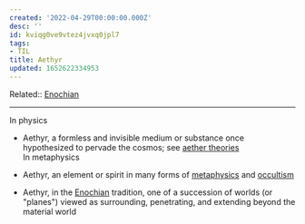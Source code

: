 ```yaml
---
created: '2022-04-29T00:00:00.000Z'
desc: ''
id: kviqg0ve9vtez4jvxq0jpl7
tags:
- TIL
title: Aethyr
updated: 1652622334953
---
```

   
Related::  [Enochian](../archive/enochian.md)   
   
   
---   
   
In physics   
   
   
- Aethyr, a formless and invisible medium or substance once hypothesized to pervade the cosmos; see [aether theories](https://en.wikipedia.org/wiki/Aether_theories "Aether theories")   
  In metaphysics   
   
   
- Aethyr, an element or spirit in many forms of [metaphysics](https://en.wikipedia.org/wiki/Metaphysics "Metaphysics") and [occultism](https://en.wikipedia.org/wiki/Occultism "Occultism")   
- Aethyr, in the [Enochian](https://en.wikipedia.org/wiki/Enochian "Enochian") tradition, one of a succession of worlds (or "planes") viewed as surrounding, penetrating, and extending beyond the material world